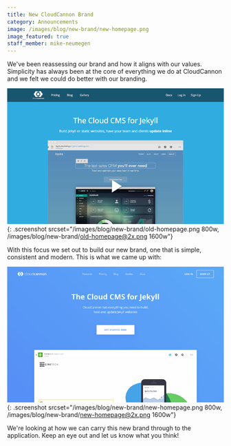 ```yaml
---
title: New CloudCannon Brand
category: Announcements
image: /images/blog/new-brand/new-homepage.png
image_featured: true
staff_member: mike-neumegen
---
```

We've been reassessing our brand and how it aligns with our values. Simplicity has always been at the core of everything we do at CloudCannon and we felt we could do better with our branding.

![Old Homepage](/images/blog/new-brand/old-homepage.png){: .screenshot srcset="/images/blog/new-brand/old-homepage.png 800w, /images/blog/new-brand/old-homepage@2x.png 1600w"}

With this focus we set out to build our new brand, one that is simple, consistent and modern. This is what we came up with:

 ![New Homepage](/images/blog/new-brand/new-homepage.png){: .screenshot srcset="/images/blog/new-brand/new-homepage.png 800w, /images/blog/new-brand/new-homepage@2x.png 1600w"}

We're looking at how we can carry this new brand through to the application. Keep an eye out and let us know what you think!